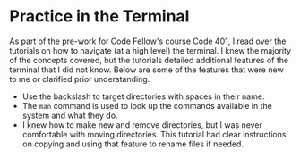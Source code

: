 # Practice in the Terminal

As part of the pre-work for Code Fellow's course Code 401, I read over the tutorials on how to navigate (at a high level) the terminal. I knew the majority of the concepts covered, but the tutorials detailed additional features of the terminal that I did not know. Below are some of the features that were new to me or clarified prior understanding.

* Use the backslash to target directories with spaces in their name.
* The `man` command is used to look up the commands available in the system and what they do.
* I knew how to make new and remove directories, but I was never comfortable with moving directories. This tutorial had clear instructions on copying and using that feature to rename files if needed.
